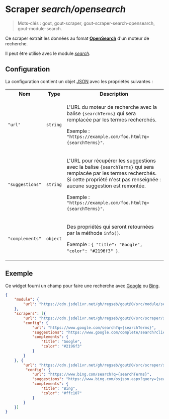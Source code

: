 # Scraper _search/opensearch_

> Mots-clés : gout, gout-scraper, gout-scraper-search-opensearch,
> gout-module-search.

Ce scraper extrait les données au fomat
[**OpenSearch**](https://github.com/dewitt/opensearch) d'un moteur de recherche.

Il peut être utilisé avec le module
[_search_](https://github.com/regseb/gout/tree/HEAD/src/module/search#readme).

## Configuration

La configuration contient un objet
[JSON](https://www.json.org/json-fr.html "JavaScript Object Notation") avec les
propriétés suivantes :

<table>
  <tr>
    <th>Nom</th>
    <th>Type</th>
    <th>Description</th>
  </tr>
  <tr>
    <td><code>"url"</code></td>
    <td><code>string</code></td>
    <td>
      <p>
        L'URL du moteur de recherche avec la balise <code>{searchTerms}</code>
        qui sera remplacée par les termes recherchés.
      </p>
      <p>
        Exemple : <code>"https://example.com/foo.html?q={searchTerms}"</code>.
      </p>
    </td>
  </tr>
  <tr>
    <td><code>"suggestions"</code></td>
    <td><code>string</code></td>
    <td>
      <p>
        L'URL pour récupérer les suggestions avec la balise
        <code>{searchTerms}</code> qui sera remplacée par les termes recherchés.
        Si cette propriété n'est pas renseignée : aucune suggestion est
        remontée.
      </p>
      <p>
        Exemple : <code>"https://example.com/foo.html?q={searchTerms}"</code>.
      </p>
    </td>
  </tr>
  <tr>
    <td><code>"complements"</code></td>
    <td><code>object</code></td>
    <td>
      <p>
        Des propriétés qui seront retournées par la méthode <code>info()</code>.
      </p>
      <p>
        Exemple : <code>{ "title": "Google", "color": "#2196f3" }</code>.
      </p>
    </td>
  </tr>
</table>

## Exemple

Ce widget fourni un champ pour faire une recherche avec
[Google](https://www.google.com/) ou [Bing](https://www.bing.com/).

```JSON
{
    "module": {
        "url": "https://cdn.jsdelivr.net/gh/regseb/gout@0/src/module/search/search.js"
    },
    "scrapers": [{
        "url": "https://cdn.jsdelivr.net/gh/regseb/gout@0/src/scraper/search/opensearch/opensearch.js",
        "config": {
            "url": "https://www.google.com/search?q={searchTerms}",
            "suggestions": "https://www.google.com/complete/search?client=firefox&q={searchTerms}",
            "complements": {
                "title": "Google",
                "color": "#2196f3"
            }
        }
    }, {
        "url": "https://cdn.jsdelivr.net/gh/regseb/gout@0/src/scraper/search/opensearch/opensearch.js",
         "config": {
            "url": "https://www.bing.com/search?q={searchTerms}",
            "suggestions": "https://www.bing.com/osjson.aspx?query={searchTerms}",
            "complements": {
                "title": "Bing",
                "color": "#ffc107"
            }
        }
    }]
}
```

